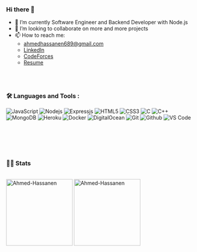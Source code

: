 ### Hi there 👋


- 🔭 I’m currently Software Engineer and Backend Developer with Node.js 
- 👯 I’m looking to collaborate on more and more projects 
- 📫 How to reach me: 
  - ahmedhassanen689@gmail.com
  - [LinkedIn](https://www.linkedin.com/in/ahmed-hassanen-a6a90a220)
  - [CodeForces](https://codeforces.com/profile/ahmad3032000)
  - [Resume](https://drive.google.com/file/d/1X2d_OD8-ySA1ynmKzVQ2XzxzwosYwWoQ/view?usp=sharing)



<br />
<br />

### :hammer_and_wrench: Languages and Tools :

![JavaScript](https://img.shields.io/badge/-JavaScript-black?style=flat-square&logo=javascript)
![Nodejs](https://img.shields.io/badge/-Nodejs-black?style=flat-square&logo=Node.js)
![Expressjs](https://img.shields.io/badge/-Express.js-787878?style=flat-square&logo=Express.js)
![HTML5](https://img.shields.io/badge/-HTML5-E34F26?style=flat-square&logo=html5&logoColor=white)
![CSS3](https://img.shields.io/badge/-CSS3-1572B6?style=flat-square&logo=css3)
![C](https://img.shields.io/badge/-C-?style=flat-square&logo=C)
![C++](https://img.shields.io/badge/-C++-333333??style=flat-square&logo=C++)
![MongoDB](https://img.shields.io/badge/-MongoDB-black?style=flat-square&logo=mongodb)
![Heroku](https://img.shields.io/badge/-Heroku-430098?style=flat-square&logo=heroku)
![Docker](https://img.shields.io/badge/-Docker-black?style=flat-square&logo=docker)
![DigitalOcean](https://img.shields.io/badge/-Digital%20Ocean-darkblue?style=flat-square&logo=digitalocean)
![Git](http://img.shields.io/badge/-Git-F1502F?style=flat-square&logo=git)
![Github](http://img.shields.io/badge/-Github-000000?style=flat-square&logo=github)
![VS Code](http://img.shields.io/badge/-VS%20Code-007ACC?style=flat-square&logo=visual%20studio%20code)



<br />  
<br />
<br />  
<br />

### 👨‍💻 Stats

<br />

<img height="180em" align="center" src="https://github-readme-stats.vercel.app/api/top-langs?username=Ahmed-Hassanen&show_icons=true&layout=compact&exclude_repo=k-means-clustering-for-customer-segmentation,phone-book-with-assembly" alt="Ahmed-Hassanen" />
<img height="180em" align="center" src="https://github-readme-stats.vercel.app/api?username=Ahmed-Hassanen&show_icons=true&theme=buefy&hide_border=true&locale=en" alt="Ahmed-Hassanen" />
